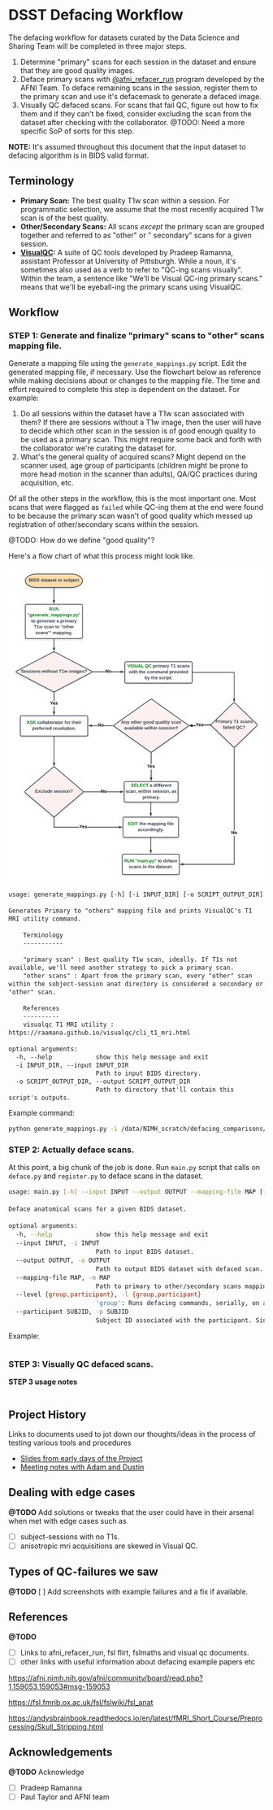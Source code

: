# DSST Defacing Workflow

The defacing workflow for datasets curated by the Data Science and Sharing Team will be completed in three major steps.

1. Determine "primary" scans for each session in the dataset and ensure that they are good quality images.
2. Deface primary scans
   with [@afni_refacer_run](https://afni.nimh.nih.gov/pub/dist/doc/htmldoc/tutorials/refacer/refacer_run.html) program
   developed by the AFNI Team. To deface remaining scans in the session, register them to the primary scan and use
   it's defacemask to generate a defaced image.
3. Visually QC defaced scans. For scans that fail QC, figure out how to fix them and if they can't be fixed, consider
   excluding the scan from the dataset after checking with the collaborator. @TODO: Need a more specific SoP of sorts
   for this step.

**NOTE:** It's assumed throughout this document that the input dataset to defacing algorithm is in BIDS valid format.

## Terminology

- **Primary Scan:** The best quality T1w scan within a session. For programmatic selection, we assume that the most
  recently acquired T1w scan is of the best quality.
- **Other/Secondary Scans:** All scans *except* the primary scan are grouped together and referred to as "other" or "
  secondary" scans for a given session.
- **[VisualQC](https://raamana.github.io/visualqc):** A suite of QC tools developed by Pradeep Ramanna, assistant
  Professor at University of Pittsburgh. While a noun, it's sometimes also used as a verb to refer to "QC-ing scans
  visually". Within the team, a sentence like "We'll be Visual QC-ing primary scans." means that we'll be eyeball-ing
  the primary scans using VisualQC.

## Workflow

### STEP 1: Generate and finalize "primary" scans to "other" scans mapping file.

Generate a mapping file using the `generate_mappings.py` script. Edit the generated mapping file, if necessary. Use the
flowchart below as reference while making decisions about or changes to the mapping file. The time and effort required
to complete this step is dependent on the dataset. For example:

1. Do all sessions within the dataset have a T1w scan associated with them? If there are sessions without a T1w image,
   then the user will have to decide which other scan in the session is of good enough quality to be used as a primary
   scan. This might require some back and forth with the collaborator we're curating the dataset for.
2. What's the general quality of acquired scans? Might depend on the scanner used, age group of participants (children
   might be prone to more head motion in the scanner than adults), QA/QC practices during acquisition, etc.

Of all the other steps in the workflow, this is the most important one. Most scans that were flagged as `failed` while
QC-ing them at the end were found to be because the primary scan wasn't of good quality which messed up registration of
other/secondary scans within the session.

@TODO: How do we define "good quality"?

Here's a flow chart of what this process might look like.

![Generate and finalize "primary" scans to "other" scans mapping file.](images/dsst_defacing_wf_fig.png)

```
usage: generate_mappings.py [-h] [-i INPUT_DIR] [-o SCRIPT_OUTPUT_DIR]

Generates Primary to "others" mapping file and prints VisualQC's T1 MRI utility command.

    Terminology
    -----------

    "primary scan" : Best quality T1w scan, ideally. If T1s not available, we'll need another strategy to pick a primary scan.
    "other scans" : Apart from the primary scan, every "other" scan within the subject-session anat directory is considered a secondary or "other" scan.

    References
    ----------
    visualqc T1 MRI utility : https://raamana.github.io/visualqc/cli_t1_mri.html

optional arguments:
  -h, --help            show this help message and exit
  -i INPUT_DIR, --input INPUT_DIR
                        Path to input BIDS directory.
  -o SCRIPT_OUTPUT_DIR, --output SCRIPT_OUTPUT_DIR
                        Path to directory that'll contain this script's outputs.

```

Example command:

```bash
python generate_mappings.py -i /data/NIMH_scratch/defacing_comparisons/code/code_refactoring/defacing_wf_data/as_toy_data/ -o scripts_outputs
```

### STEP 2: Actually deface scans.

At this point, a big chunk of the job is done. Run `main.py` script that calls on `deface.py` and `register.py` to
deface scans in the dataset.

```bash
usage: main.py [-h] --input INPUT --output OUTPUT --mapping-file MAP [--level {group,participant}] [--participant SUBJID]

Deface anatomical scans for a given BIDS dataset.

optional arguments:
  -h, --help            show this help message and exit
  --input INPUT, -i INPUT
                        Path to input BIDS dataset.
  --output OUTPUT, -o OUTPUT
                        Path to output BIDS dataset with defaced scan.
  --mapping-file MAP, -m MAP
                        Path to primary to other/secondary scans mapping file.
  --level {group,participant}, -l {group,participant}
                        'group': Runs defacing commands, serially, on all subjects in the dataset. 'participant': Runs defacing commands on a single subject and its associated sessions.
  --participant SUBJID, -p SUBJID
                        Subject ID associated with the participant. Since the input dataset is assumed to be BIDS valid, this argument expects subject IDs with 'sub-' prefix.

```

Example:

```bash
```

### STEP 3: Visually QC defaced scans.

**STEP 3 usage notes**

```bash
```

## Project History

Links to documents used to jot down our thoughts/ideas in the process of testing various tools and procedures

- [Slides from early days of the Project](https://docs.google.com/presentation/d/1-eNBUjRG89kgq1sxaphNEqWQ3KZQ0kpeCfGQprqlqWo/edit#slide=id.g116908c6bac_0_0)
- [Meeting notes with Adam and Dustin](https://docs.google.com/presentation/d/18MnazvqRg5nlVoA8SpqID5F0RzFHjfr40btpudNGOUw/edit#slide=id.g138febac7d2_0_25)

## Dealing with edge cases

**@TODO**
Add solutions or tweaks that the user could have in their arsenal when met with edge cases such as

- [ ] subject-sessions with no T1s.
- [ ] anisotropic mri acquisitions are skewed in Visual QC.

## Types of QC-failures we saw

**@TODO**
[ ] Add screenshots with example failures and a fix if available.

## References

**@TODO**

- [ ] Links to afni_refacer_run, fsl flirt, fslmaths and visual qc documents.
- [ ] other links with useful information about defacing example papers etc

https://afni.nimh.nih.gov/afni/community/board/read.php?1,159053,159053#msg-159053

https://fsl.fmrib.ox.ac.uk/fsl/fslwiki/fsl_anat

https://andysbrainbook.readthedocs.io/en/latest/fMRI_Short_Course/Preprocessing/Skull_Stripping.html

## Acknowledgements

**@TODO**
Acknowledge

- [ ] Pradeep Ramanna
- [ ] Paul Taylor and AFNI team
